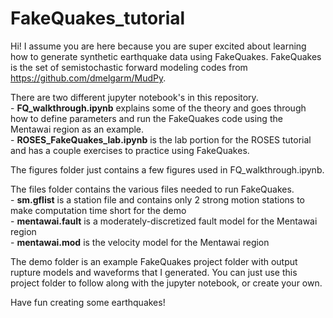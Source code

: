 # FakeQuakes_tutorial

Hi!  I assume you are here because you are super excited about learning how to generate synthetic earthquake data using FakeQuakes.  FakeQuakes is the set of semistochastic forward modeling codes from https://github.com/dmelgarm/MudPy.  

There are two different jupyter notebook's in this repository. 
<br>  - __FQ_walkthrough.ipynb__ explains some of the theory and goes through how to define parameters and run the FakeQuakes code using the Mentawai region as an example.
<br>  - __ROSES_FakeQuakes_lab.ipynb__ is the lab portion for the ROSES tutorial and 
has a couple exercises to practice using FakeQuakes. 

The figures folder just contains a few figures used in FQ_walkthrough.ipynb.  

The files folder contains the various files needed to run FakeQuakes.
<br>  - __sm.gflist__ is a station file and contains only 2 strong motion stations to make computation time short for the demo
<br>  - __mentawai.fault__ is a moderately-discretized fault model for the Mentawai region
<br>  - __mentawai.mod__ is the velocity model for the Mentawai region

The demo folder is an example FakeQuakes project folder with output rupture models and waveforms that I generated.  You can just use this project folder to follow along with the jupyter notebook, or create your own.

Have fun creating some earthquakes!
